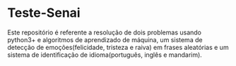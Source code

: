 # Teste-Senai
Este repositório é referente a resolução de dois problemas usando python3+ e algoritmos de aprendizado de máquina,  um sistema de detecção de emoções(felicidade, tristeza e raiva) em frases aleatórias e um sistema de identificação de idioma(português, inglês e mandarim).

